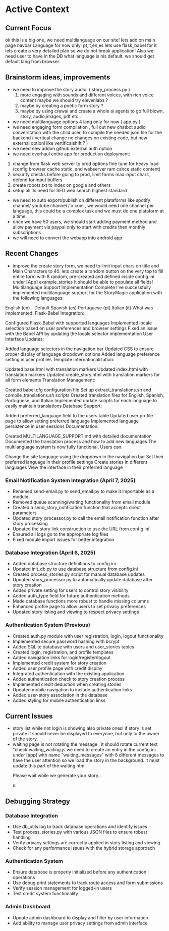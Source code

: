 # Active Context

## Current Focus
 ok this is a big one, we need multilanguage on our site!
lets add on main page navbar Language for now only: pt,it,en,es
lets use flask_babel for it  
lets create a very detailed plan so we do not break application!
Also we need user to have in the DB what language is his default.
we should get default lang from browser




## Brainstorm ideas, improvements
 - we need to improve the story audio: ( story_process.py ) 
   1. more engaging with sounds and different voices, with rich voice content
 maybe we should try elevenlabs ?  
   2. maybe by creating a poetic form story ? 
   3. maybe by using crewai and create a whole ai agents to go full blown, story, audio,images, pdf etc..
 - we need multilanguage options 4 lang only for now ( app.py ) 
 - we need engaging form compilation , full out new chatbot audio converstation with the child user, to compile
 the needed json file for the backend ( vertical change no changes on existing code, but new external optionl like vertificalshift ? )
 - we need new addon github external auth option 
 - we need overhaul entire app for production deployment:
  1. change from flask web server to prod options fine tune for heavy load (config browser cache static, and webserver ram cahce static content)
  2. security checks before going to prod, limit forms max input chars, defend for input buffers
  3. create robots.txt to index on google and others
  4. setup all its need for SEO web search highest standard
  - we need to auto export/publish on different plataforms like spotify channel/ youtube channel / x.com , we would need one channel per language, this could be a complex task and we must do one plataform at a time.
  - once we have 50 users, we should start adding payment method and allow payment via paypal only to start with credits then monthly subscriptions
  - we will need to convert the webapp into android app 

## Recent Changes
- improve the create story form, we need to limit input chars on title and Main Characters  to 40.
lets create a random button on the very top to fill entire form with 8 random, pre-created and defined inside config.ini under [App] example_stories It should be able to populate all fields!
Multilanguage Support Implementation Complete
I've successfully implemented multilanguage support for the StoryMagic application with the following languages:

English (en) - Default
Spanish (es)
Portuguese (pt)
Italian (it)
What was implemented:
Flask-Babel Integration:

Configured Flask-Babel with supported languages
Implemented locale selection based on user preferences and browser settings
Fixed an issue with the Babel API by updating the locale selector implementation
User Interface Updates:

Added language selectors in the navigation bar
Updated CSS to ensure proper display of language dropdown options
Added language preference setting in user profiles
Template Internationalization:

Updated base.html with translation markers
Updated index.html with translation markers
Updated create_story.html with translation markers for all form elements
Translation Management:

Created babel.cfg configuration file
Set up extract_translations.sh and compile_translations.sh scripts
Created translation files for English, Spanish, Portuguese, and Italian
Implemented update scripts for each language to easily maintain translations
Database Support:

Added preferred_language field to the users table
Updated user profile page to allow setting preferred language
Implemented language persistence in user sessions
Documentation:

Created MULTILANGUAGE_SUPPORT.md with detailed documentation
Documented the translation process and how to add new languages
The multilanguage system is now fully functional. Users can:

Change the site language using the dropdown in the navigation bar
Set their preferred language in their profile settings
Create stories in different languages
View the interface in their preferred language


### Email Notification System Integration (April 7, 2025)
- Renamed send-email.py to send_email.py to make it importable as a module
- Removed queue scanning/waiting functionality from email module
- Created a send_story_notification function that accepts direct parameters
- Updated story_processor.py to call the email notification function after story processing
- Updated the story link construction to use the URL from config.ini
- Ensured all logs go to the appropriate log files
- Fixed module import issues for better integration

### Database Integration (April 6, 2025)
- Added database structure definitions to config.ini
- Updated init_db.py to use database structure from config.ini
- Created process_stories.py script for manual database updates
- Updated story_processor.py to automatically update database after story creation
- Added private setting for users to control story visibility
- Added auth_type field for future authentication methods
- Made database functions more robust to handle missing columns
- Enhanced profile page to allow users to set privacy preferences
- Updated story listing and viewing to respect privacy settings

### Authentication System (Previous)
- Created auth.py module with user registration, login, logout functionality
- Implemented secure password hashing with bcrypt
- Added SQLite database with users and user_stories tables
- Created login, registration, and profile templates
- Added navigation links for login/register/logout
- Implemented credit system for story creation
- Added user profile page with credit display
- Integrated authentication with the existing application
- Added authentication check to story creation process
- Implemented credit deduction when creating stories
- Updated mobile navigation to include authentication links
- Added user-story association in the database
- Added styling for mobile authentication links

## Current Issues
- story list while not login is showing also private ones! if story is set private it should never be displayed to everyone, but only to the owner of the story.
- waiting page is not rotating the message , it should rotate current text "check waiting_waiting.js we need to create an entry in the config.ini under [app] with name "waiting_messages" with 8 different messages to have the user attention so we load the story in the background. it must update this part of the waiting.html <div class="status-message"> <p>Please wait while we generate your story...</p>    </div> s

## Debugging Strategy

### Database Integration
- Use db_utils.log to track database operations and identify issues
- Test process_stories.py with various JSON files to ensure robust handling
- Verify privacy settings are correctly applied in story listing and viewing
- Check for any performance issues with the hybrid storage approach

### Authentication System
- Ensure database is properly initialized before any authentication operations
- Use debug print statements to track route access and form submissions
- Verify session management for logged-in users
- Test credit system functionality

### Admin Dashboard
- Update admin dashboard to display and filter by user information
- Add ability to manage user privacy settings from admin interface

